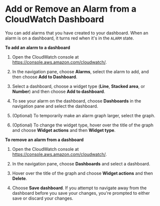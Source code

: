 # Add or Remove an Alarm from a CloudWatch Dashboard<a name="add_remove_alarm_dashboard"></a>

You can add alarms that you have created to your dashboard\. When an alarm is on a dashboard, it turns red when it's in the `ALARM` state\.

**To add an alarm to a dashboard**

1. Open the CloudWatch console at [https://console\.aws\.amazon\.com/cloudwatch/](https://console.aws.amazon.com/cloudwatch/)\.

1. In the navigation pane, choose **Alarms**, select the alarm to add, and then choose **Add to Dashboard**\.

1. Select a dashboard, choose a widget type \(**Line**, **Stacked area**, or **Number**\) and then choose **Add to dashboard**\.

1. To see your alarm on the dashboard, choose **Dashboards** in the navigation pane and select the dashboard\.

1. \(Optional\) To temporarily make an alarm graph larger, select the graph\.

1. \(Optional\) To change the widget type, hover over the title of the graph and choose **Widget actions** and then **Widget type**\.

**To remove an alarm from a dashboard**

1. Open the CloudWatch console at [https://console\.aws\.amazon\.com/cloudwatch/](https://console.aws.amazon.com/cloudwatch/)\.

1. In the navigation pane, choose **Dashboards** and select a dashboard\.

1. Hover over the title of the graph and choose **Widget actions** and then **Delete**\.

1. Choose **Save dashboard**\. If you attempt to navigate away from the dashboard before you save your changes, you're prompted to either save or discard your changes\.